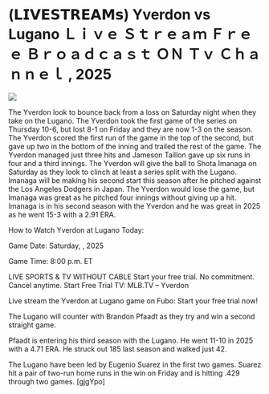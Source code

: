 # (𝗟𝗜𝗩𝗘𝗦𝗧𝗥𝗘𝗔𝗠𝘀) Yverdon vs Lugano Ｌｉｖｅ Ｓｔｒｅａｍ Ｆｒｅｅ Ｂｒｏａｄｃａｓｔ ＯＮ Ｔｖ Ｃｈａｎｎｅｌ , 2025  
  
  
[![](https://i.imgur.com/qSNzIqt.png)](https://movie.rssnews.media/uSsQQQCDz.php)  
  
The Yverdon look to bounce back from a loss on Saturday night when they take on the Lugano. The Yverdon took the first game of the series on Thursday 10-6, but lost 8-1 on Friday and they are now 1-3 on the season. The Yverdon scored the first run of the game in the top of the second, but gave up two in the bottom of the inning and trailed the rest of the game. The Yverdon managed just three hits and Jameson Taillon gave up six runs in four and a third innings. The Yverdon will give the ball to Shota Imanaga on Saturday as they look to clinch at least a series split with the Lugano. Imanaga will be making his second start this season after he pitched against the Los Angeles Dodgers in Japan. The Yverdon would lose the game, but Imanaga was great as he pitched four innings without giving up a hit. Imanaga is in his second season with the Yverdon and he was great in 2025 as he went 15-3 with a 2.91 ERA.

How to Watch Yverdon at Lugano Today:

Game Date: Saturday, , 2025

Game Time: 8:00 p.m. ET

LIVE SPORTS & TV WITHOUT CABLE
Start your free trial. No commitment. Cancel anytime.
Start Free Trial
TV: MLB.TV – Yverdon

Live stream the Yverdon at Lugano game on Fubo: Start your free trial now!

The Lugano will counter with Brandon Pfaadt as they try and win a second straight game.

Pfaadt is entering his third season with the Lugano. He went 11-10 in 2025 with a 4.71 ERA. He struck out 185 last season and walked just 42.

The Lugano have been led by Eugenio Suarez in the first two games. Suarez hit a pair of two-run home runs in the win on Friday and is hitting .429 through two games. [gjgYpo]